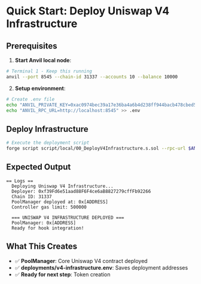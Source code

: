 # Quick Start: Deploy Uniswap V4 Infrastructure

## Prerequisites

1. **Start Anvil local node**:
```bash
# Terminal 1 - Keep this running
anvil --port 8545 --chain-id 31337 --accounts 10 --balance 10000
```

2. **Setup environment**:
```bash
# Create .env file
echo "ANVIL_PRIVATE_KEY=0xac0974bec39a17e36ba4a6b4d238ff944bacb478cbed5efcae784d7bf4f2ff80" > .env
echo "ANVIL_RPC_URL=http://localhost:8545" >> .env
```

## Deploy Infrastructure

```bash
# Execute the deployment script
forge script script/local/00_DeployV4Infrastructure.s.sol --rpc-url $ANVIL_RPC_URL --private-key $ANVIL_PRIVATE_KEY --broadcast -vvv
```

## Expected Output

```
== Logs ==
  Deploying Uniswap V4 Infrastructure...
  Deployer: 0xf39Fd6e51aad88F6F4ce6aB8827279cffFb92266
  Chain ID: 31337
  PoolManager deployed at: 0x[ADDRESS]
  Controller gas limit: 500000

  === UNISWAP V4 INFRASTRUCTURE DEPLOYED ===
  PoolManager: 0x[ADDRESS]
  Ready for hook integration!
```

## What This Creates

- ✅ **PoolManager**: Core Uniswap V4 contract deployed
- ✅ **deployments/v4-infrastructure.env**: Saves deployment addresses
- ✅ **Ready for next step**: Token creation
